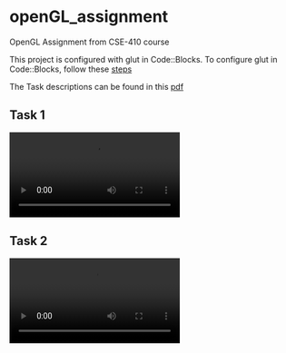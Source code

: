 # openGL_assignment
OpenGL Assignment from CSE-410 course 

This project is configured with glut in Code::Blocks. To configure glut in Code::Blocks, follow these [steps](http://www.sci.brooklyn.cuny.edu/~goetz/codeblocks/glut/)

The Task descriptions can be found in this [pdf](https://github.com/mohib181/openGL_assignment/blob/main/Read%20Me.pdf)

## Task 1
![Task 1](https://github.com/mohib181/openGL_assignment/blob/main/Demo/task1.mp4)


## Task 2
![Task 2](https://github.com/mohib181/openGL_assignment/blob/main/Demo/task2.mp4)

